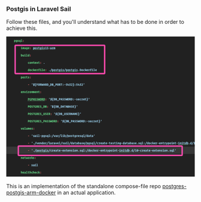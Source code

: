 ### Postgis in Laravel Sail

Follow these files, and you'll understand what has to be done in order to achieve this.

![img.png](img.png)

This is an implementation of the standalone compose-file repo [postgres-postgis-arm-docker](https://github.com/ijpatricio/postgres-postgis-arm-docker) in an actual application.
